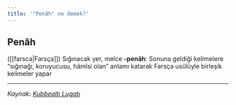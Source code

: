 ```yaml
---
title: '"Penâh" ne demek?'
---
```


## Penâh
([[farsca|Farsça]]) Sığınacak yer, melce
**-penâh**: Sonuna geldiği kelimelere “sığınağı, koruyucusu, hâmîsi olan” anlamı katarak Farsça usûlüyle birleşik kelimeler yapar

---
*Kaynak: [Kubbealtı Lugatı](https://www.lugatim.com/s/penah)*
